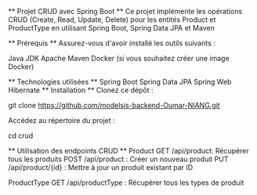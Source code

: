 ** Projet CRUD avec Spring Boot **
Ce projet implémente les opérations CRUD (Create, Read, Update, Delete) pour les entités Product et ProductType en utilisant Spring Boot, Spring Data JPA et Maven

** Prérequis ** 
Assurez-vous d'avoir installé les outils suivants :

Java JDK
Apache Maven
Docker (si vous souhaitez créer une image Docker)

** Technologies utilisées **
Spring Boot
Spring Data JPA
Spring Web
Hibernate
** Installation  **
Clonez ce dépôt :

git clone https://github.com/modelsis-backend-Oumar-NIANG.git

Accédez au répertoire du projet :
 
cd crud

** Utilisation des endpoints CRUD **
Product
GET /api/product: Récupérer tous les produits
POST /api/product : Créer un nouveau produit
PUT /api/product/{id} : Mettre à jour un produit existant par ID
 
ProductType
GET /api/productType : Récupérer tous les types de produit
